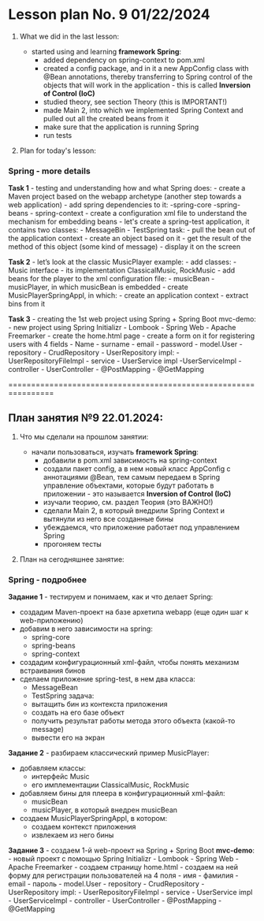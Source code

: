 # Lesson plan No. 9 01/22/2024

1. What we did in the last lesson:
    - started using and learning **framework Spring**:
        - added dependency on spring-context to pom.xml
        - created a config package, and in it a new AppConfig class with @Bean annotations, thereby transferring to Spring control of the objects that will work in the application - this is called **Inversion of Control (IoC)**
        - studied theory, see section Theory (this is IMPORTANT!)
        - made Main 2, into which we implemented Spring Context and pulled out all the created beans from it
        - make sure that the application is running Spring
        - run tests

2. Plan for today's lesson:

### Spring - more details

**Task 1** - testing and understanding how and what Spring does:
    - create a Maven project based on the webapp archetype (another step towards a web application)
      - add spring dependencies to it:
      -spring-core
      -spring-beans
      - spring-context
      - create a configuration xml file to understand the mechanism for embedding beans
      - let's create a spring-test application, it contains two classes:
      - MessageBin
      - TestSpring
  task:
    - pull the bean out of the application context
      - create an object based on it
      - get the result of the method of this object (some kind of message)
      - display it on the screen

**Task 2** - let’s look at the classic MusicPlayer example:
    - add classes:
      - Music interface
      - its implementation ClassicalMusic, RockMusic
      - add beans for the player to the xml configuration file:
      - musicBean
      - musicPlayer, in which musicBean is embedded
      - create MusicPlayerSpringAppl, in which:
      - create an application context
      - extract bins from it

**Task 3** - creating the 1st web project using Spring + Spring Boot
    mvc-demo:
    - new project using Spring Initializr
      - Lombook
      - Spring Web
      - Apache Freemarker
      - create the home.html page
      - create a form on it for registering users with 4 fields
      - Name
      - surname
      - email
      - password
      - model.User
      -repository
      - CrudRepository
      - UserRepository
      impl:
      - UserRepositoryFileImpl
      - service
      - UserService
      impl
      -UserServiceImpl
      - controller
      - UserController
      - @PostMapping
      - @GetMapping

================================================================

## План занятия №9 22.01.2024:

1. Что мы сделали на прошлом занятии: 
    - начали пользоваться, изучать **framework Spring**:
      - добавили в pom.xml зависимость на spring-context
      - создали пакет config, а в нем новый класс AppConfig с аннотациями @Bean, тем самым передаем в Spring управление объектами, которые будут работать в приложении - это называется **Inversion of Control (IoC)**
      - изучали теорию, см. раздел Теория (это ВАЖНО!)
      - сделали Main 2, в который внедрили Spring Context и вытянули из него все созданные бины
      - убеждаемся, что приложение работает под управлением Spring
      - прогоняем тесты 

2. План на сегодняшнее занятие:

### Spring - подробнее

**Задание 1** - тестируем и понимаем, как и что делает Spring:
   - создадим Maven-проект на базе архетипа webapp (еще один шаг к web-приложению)
   - добавим в него зависимости на spring:
     - spring-core
     - spring-beans
     - spring-context
   - создадим конфигурационный xml-файл, чтобы понять механизм встраивания бинов
   - сделаем приложение spring-test, в нем два класса:
     - MessageBean
     - TestSpring
     задача: 
     - вытащить бин из контекста приложения
     - создать на его базе объект
     - получить результат работы метода этого объекта (какой-то message)
     - вывести его на экран

**Задание 2** - разбираем класcический пример MusicPlayer:
   - добавляем классы:
     - интерфейс Music
     - его имплементации ClassicalMusic, RockMusic
   - добавляем бины для плеера в конфигурационный xml-файл:
     - musicBean
     - musicPlayer, в который внедрен musicBean
   - создаем MusicPlayerSpringAppl, в котором:
     - создаем контекст приложения
     - извлекаем из него бины

**Задание 3** - создаем 1-й web-проект на Spring + Spring Boot 
**mvc-demo**:
    - новый проект с помощью Spring Initializr
        - Lombook
        - Spring Web
        - Apache Freemarker
    - создаем страницу home.html
    - создаем на ней форму для регистрации пользователей на 4 поля
        - имя
        - фамилия
        - email
        - пароль
    - model.User
    - repository
        - CrudRepository
        - UserRepository
        impl:
            - UserRepositoryFileImpl
    - service
        - UserService
            impl
            - UserServiceImpl
    - controller
        - UserController
            - @PostMapping
            - @GetMapping
   









